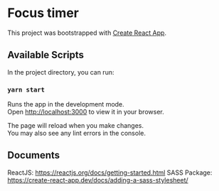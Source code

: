# Focus timer

This project was bootstrapped with [Create React App](https://github.com/facebook/create-react-app).

## Available Scripts

In the project directory, you can run:

### `yarn start`

Runs the app in the development mode.\
Open [http://localhost:3000](http://localhost:3000) to view it in your browser.

The page will reload when you make changes.\
You may also see any lint errors in the console.

## Documents

ReactJS: https://reactjs.org/docs/getting-started.html
SASS Package: https://create-react-app.dev/docs/adding-a-sass-stylesheet/
